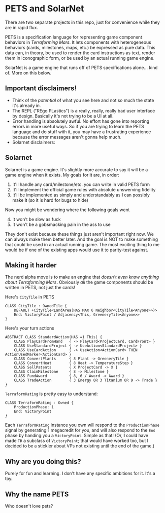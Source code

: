 # PETS and SolarNet

There are two separate projects in this repo, just for convenience while they are in rapid flux.

PETS is a specification language for representing game component behaviors in _Terraforming Mars_. It lets components
with heterogeneous behaviors (cards, milestones, maps, etc.) be expressed as pure data. This data can, in theory, be
used to render the card instructions as text, render them in iconographic form, or be used by an actual running game
engine.

SolarNet is a game engine that runs off of PETS specifications alone... kind of. More on this below.

## Important disclaimers!

* Think of the *potential* of what you see here and not so much the state it's already in.
* The REPL ("REgo PLastics") is a really, really, really bad user interface by design. Basically it's not trying to be a
  UI at all.
* Error handling is absolutely awful. No effort has gone into reporting errors in more useful ways. So if you are trying
  to learn the PETS language and do stuff with it, you may have a frustrating experience because the error messages
  aren't gonna help much.
* Solarnet disclaimers:

## Solarnet

Solarnet is a game engine. It's slightly more accurate to say it will be a game engine when it exists. My goals for it are, in order:

1. It'll handle any card/milestone/etc. you can write in valid PETS form
2. It'll implement the official game rules with absolute unswerving fidelity
3. It'll be implemented as simply and understandably as I can possibly make it (so it is hard for bugs to hide)

Now you might be wondering where the following goals went

4. It won't be slow as fuck
5. It won't be a gobsmacking pain in the ass to use

They don't exist because these things just aren't important right now. We can always make them better later. And the goal is NOT to make something that could be used in an actual running game. The most exciting thing to me would be if one of the existing apps would use it to parity-test against.

## Making it harder

The nerd alpha move is to make an engine that *doesn't even know anything about Terraforming Mars*. Obviously *all* the
game components should be written in PETS, not just the cards!

Here's `CityTile` in PETS

```
CLASS CityTile : OwnedTile {
    DEFAULT +CityTile<LandArea(HAS MAX 0 Neighbor<CityTile<Anyone>>)>
    End: VictoryPoint / Adjacency<This, GreeneryTile<Anyone>>
}
```

Here's your turn actions

```
ABSTRACT CLASS StandardAction(HAS =1 This) {
    CLASS PlayCardFromHand   { -> PlayCard<ProjectCard, CardFront> }
    CLASS UseStandardProject { -> UseAction<StandardProject> }
    CLASS UseCardAction      { -> UseAction<ActionCard> THEN ActionUsedMarker<ActionCard> }
    CLASS ConvertPlants      { 8 Plant -> GreeneryTile }
    CLASS ConvertHeat        { 8 Heat -> TemperatureStep }
    CLASS SellPatents        { X ProjectCard -> X }
    CLASS ClaimMilestone     { 8 -> Milestone }
    CLASS FundAward          { 8, 6 / Award -> Award }
    CLASS TradeAction        { 3 Energy OR 3 Titanium OR 9 -> Trade }
}
```

`TerraformRating` is pretty easy to understand:

```
CLASS TerraformRating : Owned {
    ProductionPhase: 1
    End: VictoryPoint
}
```

Each `TerraformRating` instance you own will respond to the `ProductionPhase` signal by generating 1 megacredit for you,
and will also respond to the `End` phase by handing you a `VictoryPoint`. Simple as that! (Or, I could have made `TR` a
subclass of `VictoryPoint`; that would have worked too, but I decided to be a stickler about VPs not existing until the
end of the game.)

## Why are you doing this?

Purely for fun and learning. I don't have any specific ambitions for it. It's a toy.

## Why the name PETS

Who doesn't love pets?
